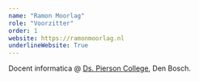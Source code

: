 ```yaml
---
name: "Ramon Moorlag"
role: "Voorzitter"
order: 1
website: https://ramonmoorlag.nl
underlineWebsite: True
---
```

Docent informatica @ [Ds. Pierson College](https://pierson.nl), Den Bosch.
